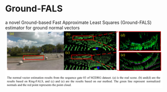 # Ground-FALS
 a novel Ground-based Fast Approximate Least Squares (Ground-FALS) estimator for ground normal vectors
![normals.jpg](Figure%2FFig4.jpg)
